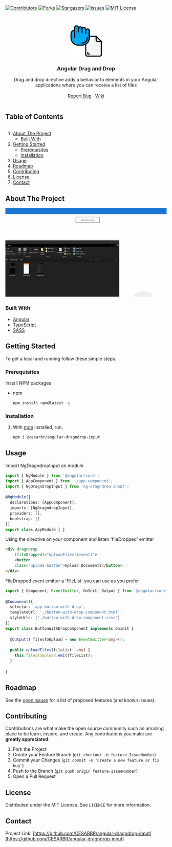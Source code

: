 [![Contributors][contributors-shield]][contributors-url]
[![Forks][forks-shield]][forks-url]
[![Stargazers][stars-shield]][stars-url]
[![Issues][issues-shield]][issues-url]
[![MIT License][license-shield]][license-url]

<!-- PROJECT LOGO -->
<br />
<p align="center">
  <a href="https://github.com/CESARBR/angular-dragndrop-input">
    <img src="images/drag.svg" alt="Drag File" width="100" height="100">
  </a>

  <h3 align="center">Angular Drag and Drop</h3>

  <p align="center">
    Drag and drop directive adds a behavior to elements in your Angular applications where you can receive a list of files
    <br />
    <br />
    <a href="https://github.com/CESARBR/angular-dragndrop-input/issues">Report Bug</a>
    ·
    <a href="https://github.com/CESARBR/angular-dragndrop-input/wiki">Wiki</a>
  </p>
</p>



<!-- TABLE OF CONTENTS -->
<div>
  <summary><h2 style="display: inline-block">Table of Contents</h2></summary>
  <ol>
    <li>
      <a href="#about-the-project">About The Project</a>
      <ul>
        <li><a href="#built-with">Built With</a></li>
      </ul>
    </li>
    <li>
      <a href="#getting-started">Getting Started</a>
      <ul>
        <li><a href="#prerequisites">Prerequisites</a></li>
        <li><a href="#installation">Installation</a></li>
      </ul>
    </li>
    <li><a href="#usage">Usage</a></li>
    <li><a href="#roadmap">Roadmap</a></li>
    <li><a href="#contributing">Contributing</a></li>
    <li><a href="#license">License</a></li>
    <li><a href="#contact">Contact</a></li>
  </ol>
</div>

## About The Project

![GIF demo](images/uploadDocumentWithLib.gif)

### Built With

* [Angular](https://angular.io)
* [TypeScript](https://www.typescriptlang.org)
* [SASS](https://sass-lang.com)

## Getting Started

To get a local and running follow these simple steps.

### Prerequisites

Install NPM packages

* npm
  ```sh
  npm install npm@latest -g
  ```

### Installation

1. With [npm](https://npmjs.org/) installed, run.
   ```sh
   npm i @cesarbr/angular-dragndrop-input
   ```

## Usage

Import NgDragndropInput on module
```ts
import { NgModule } from '@angular/core';
import { AppComponent } from './app.component';
import { NgDragndropInput } from 'ng-dragndrop-input';

@NgModule({
  declarations: [AppComponent],
  imports: [NgDragndropInput],
  providers: [],
  bootstrap: []
})
export class AppModule { }
```

Using the directive on your component and listen 'fileDropped' emitter
```html
<div dragndrop
    (fileDropped)="uploadFiles($event)">
    <button
    class="upload-button">Upload Documents</button>
</div>
```

FileDropped event emitter a 'FileList' you can use as you prefer
```ts
import { Component, EventEmitter, OnInit, Output } from '@angular/core';

@Component({
  selector: 'app-button-with-drop',
  templateUrl: './button-with-drop.component.html',
  styleUrls: ['./button-with-drop.component.scss']
})
export class ButtonWithDropComponent implements OnInit {

  @Output() filesToUpload = new EventEmitter<any>();

  public uploadFiles(fileList: any) {
    this.filesToUpload.emit(fileList);
  }

}
```

## Roadmap

See the [open issues](https://github.com/CESARBR/angular-dragndrop-input/issues) for a list of proposed features (and known issues).

## Contributing

Contributions are what make the open source community such an amazing place to be learn, inspire, and create. Any contributions you make are **greatly appreciated**.

1. Fork the Project
2. Create your Feature Branch (`git checkout -b feature-IssueNumber`)
3. Commit your Changes (`git commit -m 'Create a new feature or fix bug'`)
4. Push to the Branch (`git push origin feature-IssueNumber`)
5. Open a Pull Request

## License

Distributed under the MIT License. See `LICENSE` for more information.

## Contact

Project Link: [https://github.com/CESARBR/angular-dragndrop-input](https://github.com/CESARBR/angular-dragndrop-input)


<!-- MARKDOWN LINKS & IMAGES -->
[contributors-shield]: https://img.shields.io/github/contributors/CESARBR/angular-dragndrop-input.svg?style=for-the-badge
[contributors-url]: https://github.com/CESARBR/angular-dragndrop-input/graphs/contributors
[forks-shield]: https://img.shields.io/github/forks/CESARBR/angular-dragndrop-input.svg?style=for-the-badge
[forks-url]: https://github.com/CESARBR/angular-dragndrop-input/network/members
[stars-shield]: https://img.shields.io/github/stars/CESARBR/angular-dragndrop-input.svg?style=for-the-badge
[stars-url]: https://github.com/CESARBR/angular-dragndrop-input/stargazers
[issues-shield]: https://img.shields.io/github/issues/CESARBR/angular-dragndrop-input.svg?style=for-the-badge
[issues-url]: https://github.com/CESARBR/angular-dragndrop-input/issues
[license-shield]: https://img.shields.io/github/license/CESARBR/angular-dragndrop-input.svg?style=for-the-badge
[license-url]: https://github.com/CESARBR/angular-dragndrop-input/blob/main/LICENSE
